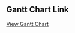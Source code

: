 ## Gantt Chart Link

[View Gantt Chart](https://docs.google.com/spreadsheets/d/1hg8FtxyIENHQh7kvJN390w5-zoAw5RYh5DZlsbNZrgg/edit?usp=sharing)
